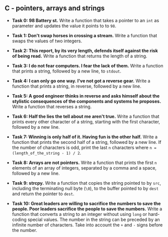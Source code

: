 ## C - pointers, arrays and strings

- **Task 0: 98 Battery st.** Write a function that takes a pointer to an `int` as parameter and updates the value it points to to `98`.
- **Task 1: Don't swap horses in crossing a stream.** Write a function that swaps the values of two integers.
- **Task 2: This report, by its very length, defends itself against the risk of being read.** Write a function that returns the length of a string.
- **Task 3: I do not fear computers. I fear the lack of them.** Write a function that prints a string, followed by a new line, to `stdout`.
- **Task 4: I can only go one way. I've not got a reverse gear.** Write a function that prints a string, in reverse, followed by a new line.
- **Task 5: A good engineer thinks in reverse and asks himself about the stylistic consequences of the components and systems he proposes.** Write a function that reverses a string.
- **Task 6: Half the lies the tell about me aren't true.** Write a function that prints every other character of a string, starting with the first character, followed by a new line.
- **Task 7: Winning is only half of it. Having fun is the other half.** Write a function that prints the second half of a string, followed by a new line. If the number of characters is odd, print the last `n` characters where `n = (length_of_the_string - 1) / 2`.
- **Task 8: Arrays are not pointers.** Write a function that prints the first `n` elements of an array of integers, separated by a comma and a space, followed by a new line.
- **Task 9: strcpy.** Write a function that copies the string pointed to by `src`, including the terminating null byte (`\0`), to the buffer pointed to by `dest` and return the pointer to `dest`.

- **Task 10: Great leaders are willing to sacrifice the numbers to save the people. Poor leaders sacrifice the people to save the numbers.** Write a function that converts a string to an integer without using `long` or hard-coding special values. The number in the string can be preceded by an infinite number of characters. Take into account the `+` and `-` signs before the number.
